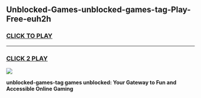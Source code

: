 
## Unblocked-Games-unblocked-games-tag-Play-Free-euh2h
<h3>
<a href="https://premium76.site?title=unblocked-games-tag&ref=15A">CLICK TO PLAY</a></h3>
<hr>

<h3>
<a href="https://premium76.site?title=unblocked-games-tag&ref=15A">CLICK 2 PLAY</a>
  
</h3>

<a href="https://premium76.site?title=unblocked-games-tag&ref=15A"><img src="https://clearcache.store/games.png"></a>


**unblocked-games-tag games unblocked: Your Gateway to Fun and Accessible Online Gaming**
